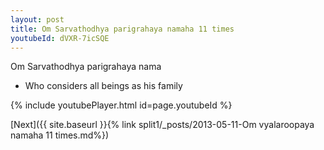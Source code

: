 ```yaml
---
layout: post
title: Om Sarvathodhya parigrahaya namaha 11 times
youtubeId: dVXR-7icSQE
---
```

 
 
Om Sarvathodhya parigrahaya nama 
 
 -  Who considers all beings as his family 
 
  
 
  
 
 
 
 
 
 


{% include youtubePlayer.html id=page.youtubeId %}
 
[Next]({{ site.baseurl }}{% link  split1/_posts/2013-05-11-Om vyalaroopaya namaha 11 times.md%})
 
